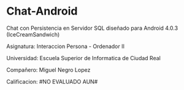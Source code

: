 # Chat-Android
Chat con Persistencia en Servidor SQL diseñado para Android 4.0.3 (IceCreamSandwich)


Asignatura: Interaccion Persona - Ordenador II

Universidad: Escuela Superior de Informatica de Ciudad Real

Compañero: Miguel Negro Lopez

Calificacion: #NO EVALUADO AUN#
